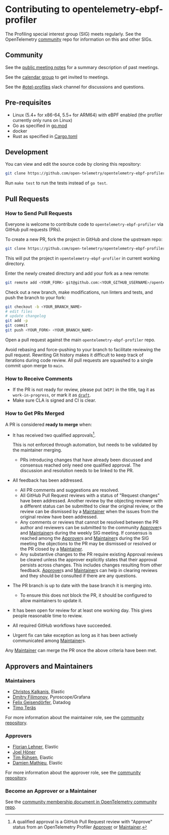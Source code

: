 # Contributing to opentelemetry-ebpf-profiler

The Profiling special interest group (SIG) meets regularly. See the
OpenTelemetry
[community](https://github.com/open-telemetry/community)
repo for information on this and other SIGs.

## Community

See the [public meeting
notes](https://docs.google.com/document/d/19UqPPPlGE83N37MhS93uRlxsP1_wGxQ33Qv6CDHaEp0/edit#heading=h.4rdgawyis2hd)
for a summary description of past meetings.

See the [calendar
group](https://groups.google.com/a/opentelemetry.io/g/calendar-profiling) to
get invited to meetings.

See the [#otel-profiles](https://cloud-native.slack.com/archives/C03J794L0BV)
slack channel for discussions and questions.

## Pre-requisites

- Linux (5.4+ for x86-64, 5.5+ for ARM64) with eBPF enabled (the profiler currently only runs on Linux)
- Go as specified in [go.mod](https://github.com/open-telemetry/opentelemetry-ebpf-profiler/blob/main/go.mod)
- docker
- Rust as specified in [Cargo.toml](https://github.com/open-telemetry/opentelemetry-ebpf-profiler/blob/main/Cargo.toml)

## Development

You can view and edit the source code by cloning this repository:

```sh
git clone https://github.com/open-telemetry/opentelemetry-ebpf-profiler
```

Run `make test` to run the tests instead of `go test`.


## Pull Requests

### How to Send Pull Requests

Everyone is welcome to contribute code to `opentelemetry-ebpf-profiler` via
GitHub pull requests (PRs).

To create a new PR, fork the project in GitHub and clone the upstream
repo:

```sh
git clone https://github.com/open-telemetry/opentelemetry-ebpf-profiler
```

This will put the project in `opentelemetry-ebpf-profiler` in
current working directory.

Enter the newly created directory and add your fork as a new remote:

```sh
git remote add <YOUR_FORK> git@github.com:<YOUR_GITHUB_USERNAME>/opentelemetry-ebpf-profiler
```

Check out a new branch, make modifications, run linters and tests, and push the
branch to your fork:

```sh
git checkout -b <YOUR_BRANCH_NAME>
# edit files
# update changelog
git add -p
git commit
git push <YOUR_FORK> <YOUR_BRANCH_NAME>
```

Open a pull request against the main `opentelemetry-ebpf-profiler` repo.

Avoid rebasing and force-pushing to your branch to facilitate reviewing the
pull request.
Rewriting Git history makes it difficult to keep track of iterations during
code review.
All pull requests are squashed to a single commit upon merge to `main`.

### How to Receive Comments

* If the PR is not ready for review, please put `[WIP]` in the title,
	tag it as `work-in-progress`, or mark it as
	[`draft`](https://github.blog/2019-02-14-introducing-draft-pull-requests/).
* Make sure CLA is signed and CI is clear.

### How to Get PRs Merged

A PR is considered **ready to merge** when:

* It has received two qualified approvals[^1].

	This is not enforced through automation, but needs to be validated by the
	maintainer merging.
	* PRs introducing changes that have already been discussed and consensus
		reached only need one qualified approval. The discussion and resolution
		needs to be linked to the PR.

* All feedback has been addressed.
	* All PR comments and suggestions are resolved.
	* All GitHub Pull Request reviews with a status of "Request changes" have
		been addressed. Another review by the objecting reviewer with a different
		status can be submitted to clear the original review, or the review can be
		dismissed by a [Maintainer] when the issues from the original review have
		been addressed.
	* Any comments or reviews that cannot be resolved between the PR author and
		reviewers can be submitted to the community [Approver]s and [Maintainer]s
		during the weekly SIG meeting. If consensus is reached among the
		[Approver]s and [Maintainer]s during the SIG meeting the objections to the
		PR may be dismissed or resolved or the PR closed by a [Maintainer].
	* Any substantive changes to the PR require existing Approval reviews be
		cleared unless the approver explicitly states that their approval persists
		across changes. This includes changes resulting from other feedback.
		[Approver]s and [Maintainer]s can help in clearing reviews and they should
		be consulted if there are any questions.

* The PR branch is up to date with the base branch it is merging into.
	* To ensure this does not block the PR, it should be configured to allow
		maintainers to update it.

* It has been open for review for at least one working day. This gives people
	reasonable time to review.

* All required GitHub workflows have succeeded.
* Urgent fix can take exception as long as it has been actively communicated
	among [Maintainer]s.

Any [Maintainer] can merge the PR once the above criteria have been met.

[^1]: A qualified approval is a GitHub Pull Request review with "Approve"
	status from an OpenTelemetry Profiler [Approver] or [Maintainer].

## Approvers and Maintainers

### Maintainers

- [Christos Kalkanis](https://github.com/christos68k), Elastic
- [Dmitry Filimonov](https://github.com/petethepig), Pyroscope/Grafana
- [Felix Geisendörfer](https://github.com/felixge), Datadog
- [Timo Teräs](https://github.com/fabled)

For more information about the maintainer role, see the [community repository](https://github.com/open-telemetry/community/blob/main/community-membership.md#maintainer).

### Approvers

- [Florian Lehner](https://github.com/florianl), Elastic
- [Joel Höner](https://github.com/athre0z)
- [Tim Rühsen](https://github.com/rockdaboot), Elastic
- [Damien Mathieu](https://github.com/dmathieu), Elastic

For more information about the approver role, see the [community repository](https://github.com/open-telemetry/community/blob/main/community-membership.md#approver).

### Become an Approver or a Maintainer

See the [community membership document in OpenTelemetry community
repo](https://github.com/open-telemetry/community/blob/main/guides/contributor/membership.md).

[Approver]: #approvers
[Maintainer]: #maintainers
